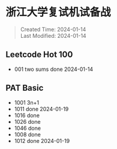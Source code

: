 # 浙江大学复试机试备战

> Created Time: 2024-01-14  
> Last Modified: 2024-01-14


## Leetcode Hot 100

- 001 two sums done 2024-01-14

## PAT Basic
- 1001 3n+1
- 1011 done 2024-01-19
- 1016 done 
- 1026 done
- 1046 done
- 1008 done
- 1012 done 2024-01-19
